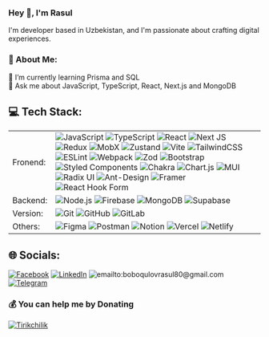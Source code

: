 <!-- ![](https://readme-typing-svg.herokuapp.com?font=Montserrat&color=coral&lines/=I'm+a+JavaScript+Developer;I'm+a+React+JS+Developer;I'm+a+NextJS+Developer;) -->

### Hey 👋, I'm Rasul
I'm developer based in Uzbekistan, and I'm passionate about crafting digital experiences.

### 💫 About Me:

🌱 I’m currently learning Prisma and SQL <br>💬 Ask me about JavaScript, TypeScript, React, Next.js and MongoDB



## 💻 Tech Stack:

|                                |                                                                                                                                    |
|------------------------------------------------|----------------------------------------------------------------------------------------------------------------------------------------------|
| Fronend: | ![JavaScript](https://img.shields.io/badge/Javascript-%23323330.svg?logo=javascript&logoColor=%23F7DF1E) ![TypeScript](https://img.shields.io/badge/Typescript-%23007ACC.svg?logo=typescript&logoColor=white) ![React](https://img.shields.io/badge/React-%2320232a.svg?logo=react&logoColor=%2361DAFB) ![Next JS](https://img.shields.io/badge/Next-black?logo=next.js&logoColor=white) ![Redux](https://img.shields.io/badge/Redux-%23593d88.svg?logo=redux&logoColor=white) ![MobX](https://img.shields.io/badge/MobX-FF6C37.svg?logoColor=white) ![Zustand](https://img.shields.io/badge/Zustand-18392B.svg?logoColor=white) ![Vite](https://img.shields.io/badge/Vite-%23646CFF.svg?logo=vite&logoColor=white) ![TailwindCSS](https://img.shields.io/badge/Tailwindcss-%2338B2AC.svg?logo=tailwind-css&logoColor=white) ![ESLint](https://img.shields.io/badge/ESLint-4B3263?logo=eslint&logoColor=white)  ![Webpack](https://img.shields.io/badge/Webpack-%238DD6F9.svg?logo=webpack&logoColor=black) ![Zod](https://img.shields.io/badge/Zod-%233068b7.svg?logo=zod&logoColor=white) ![Bootstrap](https://img.shields.io/badge/Bootstrap-%238511FA.svg?logo=bootstrap&logoColor=white) ![Styled Components](https://img.shields.io/badge/Styled--Components-DB7093?logo=styled-components&logoColor=white) ![Chakra](https://img.shields.io/badge/Chakra-%234ED1C5.svg?logo=chakraui&logoColor=white) ![Chart.js](https://img.shields.io/badge/Chart.js-F5788D.svg?logo=chart.js&logoColor=white) ![MUI](https://img.shields.io/badge/MUI-%230081CB.svg?logo=mui&logoColor=white) ![Radix UI](https://img.shields.io/badge/Radix%20ui-161618.svg?logo=radix-ui&logoColor=white) ![Ant-Design](https://img.shields.io/badge/-AntDesign-%230170FE?logo=ant-design&logoColor=white) ![Framer](https://img.shields.io/badge/Framer%20Motion-7F00FF?logoColor=white) ![React Hook Form](https://img.shields.io/badge/React%20Hook%20Form-%23EC5990.svg?logo=reacthookform&logoColor=white) 
| Backend: | ![Node.js](https://img.shields.io/badge/Node.js-3ECF8E?logoColor=white) ![Firebase](https://img.shields.io/badge/Firebase-a08021?logo=firebase&logoColor=ffcd34) ![MongoDB](https://img.shields.io/badge/MongoDB-%234ea94b.svg?logo=mongodb&logoColor=white) ![Supabase](https://img.shields.io/badge/Supabase-3ECF8E?logo=supabase&logoColor=white) 
| Version: | ![Git](https://img.shields.io/badge/-Git-black?style=flat&logo=git) ![GitHub](https://img.shields.io/badge/Github-%23121011.svg?logo=github&logoColor=white) ![GitLab](https://img.shields.io/badge/Gitlab-%23181717.svg?logo=gitlab&logoColor=white)
| Others: | ![Figma](https://img.shields.io/badge/Figma-%23F24E1E.svg?logo=figma&logoColor=white)  ![Postman](https://img.shields.io/badge/Postman-FF6C37?logo=postman&logoColor=white) ![Notion](https://img.shields.io/badge/Notion-%23000000.svg?logo=notion&logoColor=white)  ![Vercel](https://img.shields.io/badge/Vercel-%23000000.svg?logo=vercel&logoColor=white) ![Netlify](https://img.shields.io/badge/Netlify-%23000000.svg?logo=netlify&logoColor=#00C7B7)



## 🌐 Socials:

[![Facebook](https://img.shields.io/badge/Facebook-%231877F2.svg?logo=Facebook&logoColor=white)](https://facebook.com/https://www.facebook.com/rasul.boboqulov) [![LinkedIn](https://img.shields.io/badge/Linkedin-%230077B5.svg?logo=linkedin&logoColor=white)](https://linkedin.com/in/https://www.linkedin.com/in/rasul-boboqulov/) ![emailto:boboqulovrasul80@gmail.com](https://img.shields.io/badge/Gmail-082032?logo=Gmail&logoColor=#EA4335)
[![Telegram](https://img.shields.io/badge/-Telegram-082032?logo=Telegram&logoColor=#26A5E4)](https://t.me/boboqulovrasul)

### 💰 You can help me by Donating

 [![Tirikchilik](https://img.shields.io/badge/Tirikchilik-ffdd00?style=for-the-badge)](https://tirikchilik.uz/rasulwebs)
<!-- [![Ko-Fi](https://img.shields.io/badge/Ko--fi-F16061?style=for-the-badge&logo=ko-fi&logoColor=white)](https://ko-fi.com/https://ko-fi.com/rasulweb) -->

<!-- Proudly created with GPRM ( https://gprm.itsvg.in ) -->

